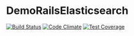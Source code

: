 # DemoRailsElasticsearch
[![Build Status](https://travis-ci.org/evsyukovmv/demo_rails_elasticsearch.svg?branch=master)](https://travis-ci.org/evsyukovmv/demo_rails_elasticsearch)
[![Code Climate](https://codeclimate.com/github/evsyukovmv/demo_rails_elasticsearch/badges/gpa.svg)](https://codeclimate.com/github/evsyukovmv/demo_rails_elasticsearch)
[![Test Coverage](https://codeclimate.com/github/evsyukovmv/demo_rails_elasticsearch/badges/coverage.svg)](https://codeclimate.com/github/evsyukovmv/demo_rails_elasticsearch/coverage)
